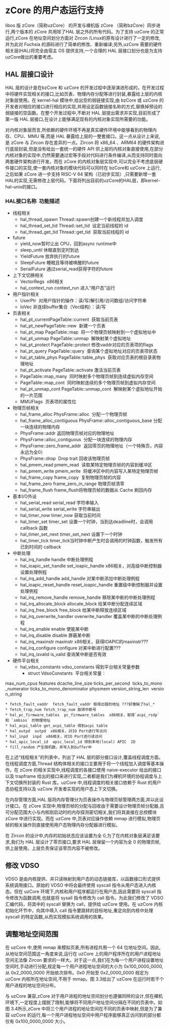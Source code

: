 # zCore 的用户态运行支持

libos 版 zCore（简称uzCore） 的开发与裸机版 zCore （简称bzCore）同步进行,两个版本的 zCore 共用除了HAL 层之外的所有代码。为了支持 uzCore  的正常运行,zCore 在地址空间划分方面对 Zircon /Linux的原有设计进行了一定的修改,并为此对 Fuchsia 的源码进行了简单的修改、重新编译;另外,uzCore 需要的硬件相关层(HAL)将完全由宿主 OS 提供支持,一个合理的 HAL 层接口划分也是为支持 uzCore做出的重要考虑。

## HAL 层接口设计

HAL 层的设计是在bzCore 和 uzCore 的开发过程中逐渐演进形成的，在开发过程中将硬件实现相关的接口,比如页表、物理内存分配等进行封装,暴露给上层的内核对象层使用。在 kernel­-hal 模块中,给出空的弱链接实现,由 bzCore 或 uzCore 的开发者对相应的接口进行相应的实现,并用设定函数链接名称的方式,替换掉预设的弱链接的空函数。在整个开发过程中,不断对 HAL 层提出需求并实现,目前形成了第一版 HAL 层接口,在设计上能够满足现有的内核对象实现所需要的功能。

对内核对象层而言,所依赖的硬件环境不再是真实硬件环境中能够看到的物理内存、CPU、MMU 等,而是 HAL 暴露给上层的一整套接口。这一点从设计上来说,是 zCore 与 Zircon 存在差异的一点。Zircon 将 x86_64 、ARM64 的硬件架构进行底层封装,但是没有给出一套统一的硬件 API 供上层的内核对象直接使用,在部分内核对象的实现中,仍然需要通过宏等手段对代码进行条件编译,从而支持同时面向两套硬件架构进行开发。而在 zCore 的内核对象层实现中,可以完全不考虑底层硬件接口的实现,使一套内核对象的模块代码可以同时在 bzCore和 uzCore 上运行,之后如果 zCore 进一步支持 RISC-V 64 架构（已初步实现）,只需要新增一套 HAL的实现,无需修改上层代码。下面将列出目前的uzCore的HAL层，即kernel-hal-unix的接口。


### **HAL接口名称    功能描述**

* 线程相关
    * hal_thread_spawn  Thread::spawn创建一个新线程并加入调度
    * hal_thread_set_tid Thread::set_tid  设定当前线程的 id
    * hal_thread_get_tid Thread::get_tid  获取当前线程的 id
* future
    * yield_now暂时让出 CPU，回到async runtime中
    * sleep_until 休眠直到定时到达
    * YieldFuture 放弃执行的future
    * SleepFuture 睡眠且等待被唤醒的future
    * SerialFuture 通过serial_read获得字符的future
* 上下文切换相关
    * VectorRegs  x86相关
    * hal_context_run context_run 进入“用户态”运行
* 用户指针相关
    * UserPtr  对用户指针的操作：读/写/解引用/访问数组/访问字符串
    * IoVec 非连续buffer集合（Vec结构）：读/写
* 页表相关
    * hal_pt_currentPageTable::current  获取当前页表
    * hal_pt_newPageTable::new  新建一个页表
    * hal_pt_map PageTable::map  将一个物理页帧映射到一个虚拟地址中
    * hal_pt_unmap PageTable::unmap  解映射某个虚拟地址
    * hal_pt_protect PageTable::protect 修改vaddr对应的页表项的flags
    * hal_pt_query PageTable::query  查询某个虚拟地址对应的页表项状态
    * hal_pt_table_phys PageTable::table_phys  获取对应页表的根目录表物理地址
    * hal_pt_activate PageTable::activate 激活当前页表
    * PageTable::map_many  同时映射多个物理页帧到连续虚拟内存空间
    * PageTable::map_cont  同时映射连续的多个物理页帧到虚拟内存空间
    * hal_pt_unmap_cont PageTable::unmap_cont  解映射某个虚拟地址开始的一片范围
    * MMUFlags  页表项的属性位
* 物理页帧相关
    * hal_frame_alloc PhysFrame::alloc  分配一个物理页帧
    * hal_frame_alloc_contiguous  PhysFrame::alloc_contiguous_base  分配一块连续的物理内存
    * PhysFrame::addr  返回物理页帧对应的物理地址
    * PhysFrame::alloc_contiguous  分配一块连续的物理内存
    * PhysFrame::zero_frame_addr  返回零页的物理地址（一个特殊页，内容永远为全0）
    * PhysFrame::drop  Drop trait 回收该物理页帧
    * hal_pmem_read pmem_read  读取某特定物理页帧的内容到缓冲区
    * hal_pmem_write pmem_write  将缓冲区中的内容写入某特定物理页帧
    * hal_frame_copy frame_copy  复制物理页帧的内容
    * hal_frame_zero  frame_zero_in_range  物理页帧清零
    * hal_frame_flush  frame_flush将物理页帧的数据从 Cache 刷回内存
* 基本I/O外设
    * hal_serial_read  serial_read  字符串输入
    * hal_serial_write  serial_write  字符串输出
    * hal_timer_now  timer_now 获取当前时间
    * hal_timer_set  timer_set 设置一个时钟，当到达deadline时，会调用 callback 函数
    * hal_timer_set_next  timer_set_next  设置下一个时钟
    * hal_timer_tick  timer_tick当时钟中断产生时会调用的时钟函数，触发所有已到时间的 callback
* 中断处理
    * hal_irq_handle  handle 中断处理例程
    * hal_ioapic_set_handle set_ioapic_handle x86相关，对高级中断控制器设置处理例程
    * hal_irq_add_handle  add_handle 对某中断添加中断处理例程
    * hal_ioapic_reset_handle reset_ioapic_handle 重置级中断控制器并设置处理例程
    * hal_irq_remove_handle  remove_handle 移除某中断的中断处理例程
    * hal_irq_allocate_block  allocate_block 给某中断分配连续区域
    * hal_irq_free_block  free_block 给某中断释放连续区域
    * hal_irq_overwrite_handler  overwrite_handler 覆盖某中断的中断处理例程
    * hal_irq_enable  enable  使能某中断
    * hal_irq_disable disable  屏蔽某中断
    * hal_irq_maxinstr maxinstr  x86相关，获得IOAPIC的maxinstr???
    * hal_irq_configure  configure  对某中断进行配置???
    * hal_irq_isvalid  is_valid 查询某中断是否有效
* 硬件平台相关
    * hal_vdso_constants  vdso_constants  得到平台相关常量参数
        * struct VdsoConstants  平台相关常量：

max_num_cpus features dcache_line_size ticks_per_second  ticks_to_mono_numerator ticks_to_mono_denominator physmem version_string_len  version_string

    * fetch_fault_vaddr  fetch_fault_vaddr 取得出错的地址 ???好像缺了hal_*
    * fetch_trap_num fetch_trap_num 取得中断号
    * hal_pc_firmware_tables  pc_firmware_tables  x86相关，取得`acpi_rsdp` 和 `smbios` 的物理地址
    * hal_acpi_table get_acpi_table 得到acpi table
    * hal_outpd  outpd  x86相关，对IO Port进行写访问
    * hal_inpd  inpd  x86相关，对IO Port进行读访问
    * hal_apic_local_id  apic_local_id 得到本地(local) APIC  ID
    * fill_random 产生随机数，并写入到buffer中

在上述“线程相关”的列表中，列出了 HAL 层的部分接口设计,覆盖线程调度方面。在线程调度方面,Thread 结构体相关的接口主要用于将一个线程加入调度等基本操作。在 zCore 的相关实现中,线程调度的各接口使用 naive­-executor 给出的接口以及 trapframe­ 给出的接口来进行实现,二者都是我们为裸机环境的协程调度与上下文切换所封装的 Rust 库。uzCore 中,线程调度的相关接口依赖于 Rust 的用户态协程支持以及 uzCore 开发者实现的用户态上下文切换。

在内存管理方面,HAL 层将内存管理分为页表操作与物理页帧管理两方面,并以此设计接口。在 zCore 实现中,物理页帧的分配与回收由于需要设计物理页帧分配器,且可分配范围大小与内核刚启动时的内存探测密切相关,我们将其直接在总控模块 zCore 中进行实现。而在 uzCore 中,页表对应操作依赖 mmap 进行模拟,物理页帧的相关操作则直接使用用户态物理内存分配器进行模拟。

在 Zircon 的设计中,内存的初始状态应该设置为全 0,为了在内核对象层满足该要求,我们为 HAL 层设计了零页接口,要求 HAL 层保留一个内容为全 0 的物理页帧,供上层使用。上层负责保证该零页内容不被修改。


## 修改 VDSO

VDSO 是由内核提供、并只读映射到用户态的动态链接库，以函数接口形式提供系统调用接口。原始的 VDSO 中将会最终使用 syscall 指令从用户态进入内核态。但在 uzCore 环境下,内核和用户程序都运行在用户态,因此需要将 syscall 指令修改为函数调用,也就是将 sysall 指令修改为 call 指令。为此我们修改了 VDSO 汇编代码，将其中的 syscall 替换为 call，提供给 uzCore 使用。在 uzCore 内核初始化环节中，向其中填入 call 指令要跳转的目标地址,重定向到内核中处理 syscall 的特定函数,从而实现模拟系统调用的效果。





## 调整地址空间范围

在 uzCore 中,使用 mmap 来模拟页表,所有进程共用一个 64 位地址空间。因此,从地址空间范围这一角度来说,运行在 uzCore 上的用户程序所在的用户进程地址空间无法像 Zircon 要求的一样大。对于这一点,我们在为每一个用户进程设置地址空间时,手动进行分配,规定每一个用户进程地址空间的大小为 0x100_0000_0000,从 0x2_0000_0000 开始依次排布。0x0 开始至 0x2_0000_0000 规定为 uzCore 内核所在地址空间,不用于 mmap。图 3.3给出了 uzCore 在运行时若干个用户进程的地址空间分布。

与 uzCore 兼容,zCore 对于用户进程的地址空间划分也遵循同样的设计,但在裸机环境下,一定程度上摆脱了限制,能够将不同用户地址空间分隔在不同的页表中。如图 3.4所示,zCore 中将三个用户进程的地址空间在不同的页表中映射,但是为了兼容 uzCore 的运行,每一个用户进程地址空间中用户程序能够真正访问到的部分都仅有 0x100_0000_0000 大小。

